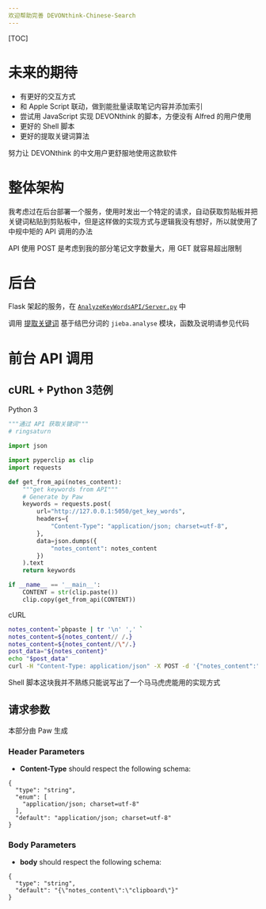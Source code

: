 ```yaml
---
欢迎帮助完善 DEVONthink-Chinese-Search
---
```


[TOC]

# 未来的期待

* 有更好的交互方式
* 和 Apple Script 联动，做到能批量读取笔记内容并添加索引 
* 尝试用 JavaScript 实现 DEVONthink 的脚本，方便没有 Alfred 的用户使用
* 更好的 Shell 脚本
* 更好的提取关键词算法

努力让 DEVONthink 的中文用户更舒服地使用这款软件

# 整体架构

我考虑过在后台部署一个服务，使用时发出一个特定的请求，自动获取剪贴板并把关键词粘贴到剪贴板中，但是这样做的实现方式与逻辑我没有想好，所以就使用了中规中矩的 API 调用的办法

API 使用 POST 是考虑到我的部分笔记文字数量大，用 GET 就容易超出限制

# 后台

Flask 架起的服务，在 [`AnalyzeKeyWordsAPI/Server.py`](https://github.com/ringsaturn/DEVONthink-Chinese-Search/blob/master/AnalyzeKeyWordsAPI/Server.py) 中

调用 [提取关键词](https://github.com/ringsaturn/DEVONthink-Chinese-Search/blob/master/AnalyzeKeyWordsAPI/AnalyzeKeyWords.py) 基于结巴分词的 `jieba.analyse` 模块，函数及说明请参见代码

# 前台 API 调用

## cURL + Python 3范例

Python 3

```python
"""通过 API 获取关键词"""
# ringsaturn

import json

import pyperclip as clip
import requests

def get_from_api(notes_content):
    """get keywords from API"""
    # Generate by Paw
    keywords = requests.post(
        url="http://127.0.0.1:5050/get_key_words",
        headers={
            "Content-Type": "application/json; charset=utf-8",
        },
        data=json.dumps({
            "notes_content": notes_content
        })
    ).text
    return keywords

if __name__ == '__main__':
    CONTENT = str(clip.paste())
    clip.copy(get_from_api(CONTENT))
```

cURL

```sh
notes_content=`pbpaste | tr '\n' ',' `
notes_content=${notes_content// /.}
notes_content=${notes_content//\"/.}
post_data="${notes_content}"
echo "$post_data"
curl -H "Content-Type: application/json" -X POST -d '{"notes_content":"'""$notes_content""'"}' http://127.0.0.1:5050/get_key_words | pbcopy
```

Shell 脚本这块我并不熟练只能说写出了一个马马虎虎能用的实现方式

## 请求参数

本部分由 Paw 生成

### Header Parameters

- **Content-Type** should respect the following schema:

```
{
  "type": "string",
  "enum": [
    "application/json; charset=utf-8"
  ],
  "default": "application/json; charset=utf-8"
}
```

### Body Parameters

- **body** should respect the following schema:

```
{
  "type": "string",
  "default": "{\"notes_content\":\"clipboard\"}"
}
```

